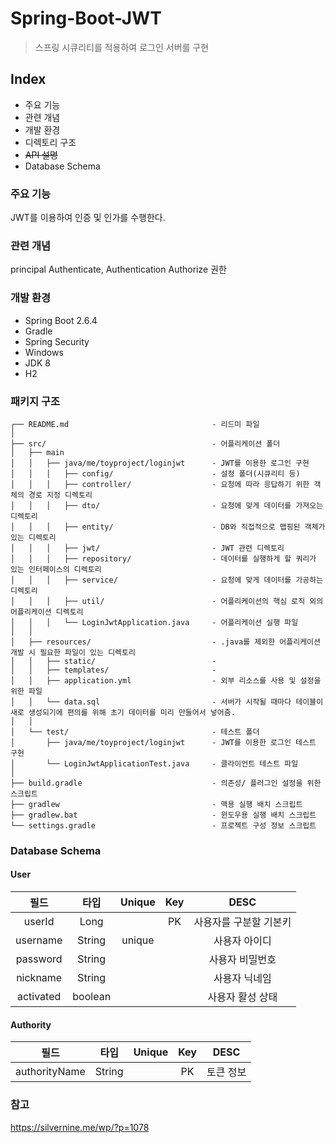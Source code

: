 # Spring-Boot-JWT
> 스프링 시큐리티를 적용하여 로그인 서버를 구현

## Index
- 주요 기능
- 관련 개념
- 개발 환경
- 디렉토리 구조
- ~~API 설명~~
- Database Schema

### 주요 기능
JWT를 이용하여 인증 및 인가를 수행한다.
### 관련 개념
principal
Authenticate, Authentication
Authorize
권한
### 개발 환경
- Spring Boot 2.6.4
- Gradle
- Spring Security
- Windows
- JDK 8
- H2
### 패키지 구조
```
┌── README.md                                - 리드미 파일
│
├── src/                                     - 어플리케이션 폴더
│   ├── main
│   │   ├── java/me/toyproject/loginjwt      - JWT를 이용한 로그인 구현 
│   │   │   ├── config/                      - 설정 폴더(시큐리티 등)
│   │   │   ├── controller/                  - 요청에 따라 응답하기 위한 객체의 경로 지정 디렉토리
│   │   │   ├── dto/                         - 요청에 맞게 데이터를 가져오는 디렉토리
│   │   │   ├── entity/                      - DB와 직접적으로 맵핑된 객체가 있는 디렉토리
│   │   │   ├── jwt/                         - JWT 관련 디렉토리
│   │   │   ├── repository/                  - 데이터를 실행하게 할 쿼리가 있는 인터페이스의 디렉토리
│   │   │   ├── service/                     - 요청에 맞게 데이터를 가공하는 디렉토리
│   │   │   ├── util/                        - 어플리케이션의 핵심 로직 외의 어플리케이션 디렉토리
│   │   │   └── LoginJwtApplication.java     - 어플리케이션 실행 파일
│   │ 
│   ├── resources/                           - .java를 제외한 어플리케이션 개발 시 필요한 파일이 있는 디렉토리
│   │   ├── static/                          - 
│   │   ├── templates/                       - 
│   │   ├── application.yml                  - 외부 리소스를 사용 및 설정을 위한 파일
│   │   └── data.sql                         - 서버가 시작될 때마다 테이블이 새로 생성되기에 편의를 위해 초기 데이터를 미리 만들어서 넣어줌.
│   │ 
│   └── test/                                - 테스트 폴더
│       ├── java/me/toyproject/loginjwt      - JWT를 이용한 로그인 테스트 구현
│       └── LoginJwtApplicationTest.java     - 클라이언트 테스트 파일 
│ 
├── build.gradle                             - 의존성/ 플러그인 설정을 위한 스크립트
├── gradlew                                  - 맥용 실행 배치 스크립트
├── gradlew.bat                              - 윈도우용 실행 배치 스크립트
└── settings.gradle                          - 프로젝트 구성 정보 스크립트
```
### Database Schema
#### User
|필드 | 타입 | Unique | Key| DESC|
|:----:|:-----:|:-----:|:-----:|:----:|
|userId|  Long  | |PK|사용자를 구분할 기본키|
|username| String|unique| |사용자 아이디|
|password| String| | |사용자 비밀번호|
|nickname| String|  | |사용자 닉네임|
|activated| boolean| | |사용자 활성 상태|
#### Authority
|필드 | 타입 | Unique | Key| DESC|
|:----:|:-----:|:-----:|:-----:|:----:|
|authorityName|  String  | |PK| 토큰 정보|

### 참고
https://silvernine.me/wp/?p=1078
